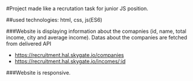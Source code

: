 #Project made like a recrutation task for junior JS position.

##used technologies: html, css, js(ES6)

###Website is displaying information about the comapnies (id, name, total income, city and average income). Datas about the companies are fetched from delivered API 
- https://recruitment.hal.skygate.io/companies
- https://recruitment.hal.skygate.io/incomes/:id

###Website is responsive.